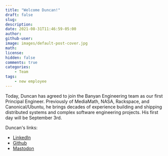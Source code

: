 ```yaml
---
title: "Welcome Duncan!"
draft: false
slug:
description:
date: 2021-08-31T11:46:59-05:00
author:
github-user:
image: images/default-post-cover.jpg
math:
license:
hidden: false
comments: true
categories:
    - Team
tags:
    - new employee
---
```

Today, Duncan has agreed to join the Banyan Engineering team as our first Principal Engineer. Previously of MediaMath, NASA, Rackspace, and Canonical/Ubuntu, he brings decades of experience building and shipping distributed systems and complex software engineering projects. His first day will be September 3rd.

Duncan's links:

* [LinkedIn](https://www.linkedin.com/in/oubiwann)
* [Github](https://github.com/oubiwann)
* [Mastodon](https://mastodon.social/@oubiwann)
